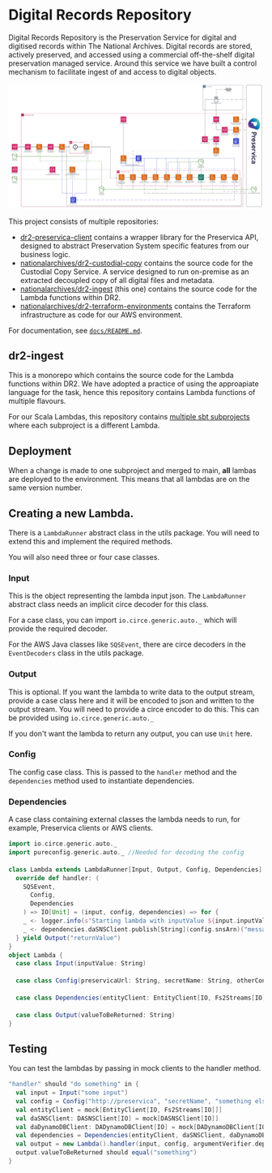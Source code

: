 # Digital Records Repository

Digital Records Repository is the Preservation Service for digital and digitised records within The National Archives. Digital records are stored, actively preserved, and accessed using a commercial off-the-shelf digital preservation managed service. Around this service we have built a control mechanism to facilitate ingest of and access to digital objects.

![Diagram of DR2 components in AWS](/docs/images/dr2-diagram.png)

This project consists of multiple repositories:

- [dr2-preservica-client](https://github.com/nationalarchives/dr2-preservica-client) contains a wrapper library for the Preservica API, designed to abstract Preservation System specific features from our business logic.
- [nationalarchives/dr2-custodial-copy](https://github.com/nationalarchives/dr2-custodial-copy) contains the source code for the Custodial Copy Service. A service designed to run on-premise as an extracted decoupled copy of all digital files and metadata.
- [nationalarchives/dr2-ingest](https://github.com/nationalarchives/dr2-ingest) (this one) contains the source code for the Lambda functions within DR2.
- [nationalarchives/dr2-terraform-environments](https://github.com/nationalarchives/dr2-terraform-environments) contains the Terraform infrastructure as code for our AWS environment.

For documentation, see [`docs/README.md`](./docs/README.md).

## dr2-ingest

This is a monorepo which contains the source code for the Lambda functions within DR2. We have adopted a practice of using the approapiate language for the task, hence this repository contains Lambda functions of multiple flavours.

For our Scala Lambdas, this repository contains [multiple sbt subprojects](https://www.scala-sbt.org/1.x/docs/Multi-Project.html) where each subproject is a different Lambda.

## Deployment
When a change is made to one subproject and merged to main, **all** lambas are deployed to the environment.
This means that all lambdas are on the same version number. 

## Creating a new Lambda.

There is a `LambdaRunner` abstract class in the utils package. 
You will need to extend this and implement the required methods.

You will also need three or four case classes.

### Input
This is the object representing the lambda input json. The `LambdaRunner` abstract class needs an implicit circe decoder for this class.

For a case class, you can import `io.circe.generic.auto._` which will provide the required decoder. 

For the AWS Java classes like `SQSEvent`, there are circe decoders in the `EventDecoders` class in the utils package.

### Output
This is optional. If you want the lambda to write data to the output stream, provide a case class here and it will be encoded to json and written to the output stream.
You will need to provide a circe encoder to do this. This can be provided using `io.circe.generic.auto._` 

If you don't want the lambda to return any output, you can use `Unit` here.

### Config
The config case class. This is passed to the `handler` method and the `dependencies` method used to instantiate dependencies.

### Dependencies
A case class containing external classes the lambda needs to run, for example, Preservica clients or AWS clients. 


```scala
import io.circe.generic.auto._
import pureconfig.generic.auto._ //Needed for decoding the config

class Lambda extends LambdaRunner[Input, Output, Config, Dependencies] {
  override def handler: (
    SQSEvent,
      Config,
      Dependencies
    ) => IO[Unit] = (input, config, dependencies) => for {
    _ <- logger.info(s"Starting lambda with inputValue ${input.inputValue}") //logger provided by the trait
    _ <- dependencies.daSNSClient.publish[String](config.snsArn)("message")
  } yield Output("returnValue")
}
object Lambda {
  case class Input(inputValue: String)
  
  case class Config(preservicaUrl: String, secretName: String, otherConfig: Int)
  
  case class Dependencies(entityClient: EntityClient[IO, Fs2Streams[IO]], daSNSClient: DASNSClient[IO], daDynamoDBClient: DADynamoDBClient[IO])
  
  case class Output(valueToBeReturned: String)
}
```

## Testing
You can test the lambdas by passing in mock clients to the handler method.

```scala
"handler" should "do something" in {
  val input = Input("some input")
  val config = Config("http://preservica", "secretName", "something else")
  val entityClient = mock[EntityClient[IO, Fs2Streams[IO]]]
  val daSNSClient: DASNSClient[IO] = mock[DASNSClient[IO]] 
  val daDynamoDBClient: DADynamoDBClient[IO] = mock[DADynamoDBClient[IO]]
  val dependencies = Dependencies(entityClient, daSNSClient, daDynamoDBClient)
  val output = new Lambda().handler(input, config, argumentVerifier.dependencies).unsafeRunSync()
  output.valueToBeReturned should equal("something")
}
```